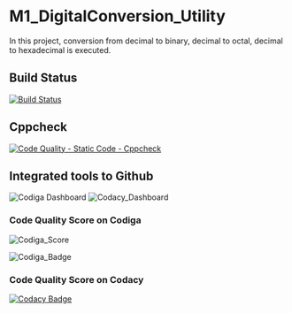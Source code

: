 # M1_DigitalConversion_Utility
In this project, conversion from decimal to binary, decimal to octal, decimal to hexadecimal is executed.

## Build Status
[![Build Status](https://github.com/Kartik-Burele/M1_DigitalConversion_Utility/actions/workflows/Build.yml/badge.svg)](https://github.com/Kartik-Burele/M1_DigitalConversion_Utility/actions/workflows/Build.yml)

## Cppcheck
[![Code Quality - Static Code - Cppcheck](https://github.com/Kartik-Burele/M1_DigitalConversion_Utility/actions/workflows/cppcheck.yml/badge.svg?branch=main)](https://github.com/Kartik-Burele/M1_DigitalConversion_Utility/actions/workflows/cppcheck.yml)

## Integrated tools to Github
![Codiga Dashboard](https://app.codiga.io/public/project/30975/M1_DigitalConversion_Utility/dashboard)
![Codacy_Dashboard](https://www.codacy.com/gh/Kartik-Burele/M1_DigitalConversion_Utility/dashboard?utm_source=github.com&amp;utm_medium=referral&amp;utm_content=Kartik-Burele/M1_DigitalConversion_Utility&amp;utm_campaign=Badge_Grade)

### Code Quality Score on Codiga
![Codiga_Score](https://api.codiga.io/project/30975/score/svg)

![Codiga_Badge](https://api.codiga.io/project/30975/status/svg)

### Code Quality Score on Codacy
[![Codacy Badge](https://app.codacy.com/project/badge/Grade/78e7e16fd1954c1bb5c6b8dbbc7e80e9)](https://www.codacy.com/gh/Kartik-Burele/M1_DigitalConversion_Utility/dashboard?utm_source=github.com&amp;utm_medium=referral&amp;utm_content=Kartik-Burele/M1_DigitalConversion_Utility&amp;utm_campaign=Badge_Grade)
